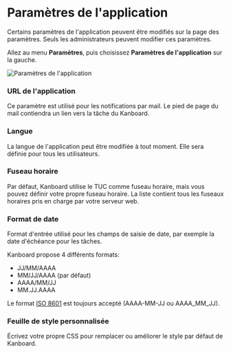 Paramètres de l'application
====================

Certains paramètres de l'application peuvent être modifiés sur la page des paramètres.
Seuls les administrateurs peuvent modifier ces paramètres.

Allez au menu **Paramètres**, puis choisissez **Paramètres de l'application** sur la gauche.

![Paramètres de l'application](http://kanboard.net/screenshots/documentation/application-settings.png)

### URL de l'application

Ce paramètre est utilisé pour les notifications par mail.
Le pied de page du mail contiendra un lien vers la tâche du Kanboard.

### Langue

La langue de l'application peut être modifiée à tout moment.
Elle sera définie pour tous les utilisateurs.

### Fuseau horaire

Par défaut, Kanboard utilise le TUC comme fuseau horaire, mais vous pouvez définir votre propre fuseau horaire.
La liste contient tous les fuseaux horaires pris en charge par votre serveur web.

### Format de date

Format d'entrée utilisé pour les champs de saisie de date, par exemple la date d'échéance pour les tâches.

Kanboard propose 4 différents formats:

- JJ/MM/AAAA
- MM/JJ/AAAA (par défaut)
- AAAA/MM/JJ
- MM.JJ.AAAA

Le format [ISO 8601](http://en.wikipedia.org/wiki/ISO_8601) est toujours accepté (AAAA-MM-JJ ou AAAA_MM_JJ).

### Feuille de style personnalisée

Écrivez votre propre CSS pour remplacer ou améliorer le style par défaut de Kanboard.
